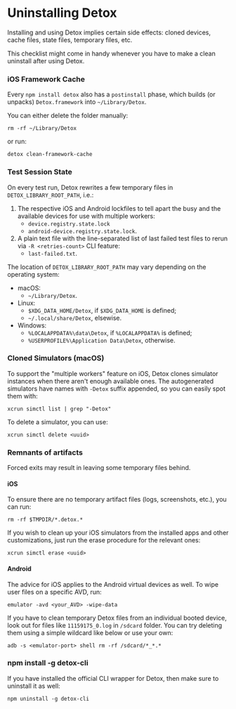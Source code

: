 # Uninstalling Detox

Installing and using Detox implies certain side effects: cloned devices, cache files, state files, temporary files, etc.

This checklist might come in handy whenever you have to make a clean uninstall after using Detox.

### iOS Framework Cache

Every `npm install detox` also has a `postinstall` phase, which builds (or unpacks) `Detox.framework` into `~/Library/Detox`.

You can either delete the folder manually:

```
rm -rf ~/Library/Detox
```

or run:

```
detox clean-framework-cache
```

### Test Session State

On every test run, Detox rewrites a few temporary files in `DETOX_LIBRARY_ROOT_PATH`, i.e.:

1. The respective iOS and Android lockfiles to tell apart the busy and the available devices for use with multiple workers:
    * `device.registry.state.lock`
    * `android-device.registry.state.lock`.
1. A plain text file with the line-separated list of last failed test files to rerun via `-R <retries-count>` CLI feature:
    * `last-failed.txt`.

The location of `DETOX_LIBRARY_ROOT_PATH` may vary depending on the operating system:
* macOS:
    * `~/Library/Detox`.
* Linux:
    * `$XDG_DATA_HOME/Detox`, if `$XDG_DATA_HOME` is defined;
    * `~/.local/share/Detox`, elsewise.
* Windows:
    * `%LOCALAPPDATA%\data\Detox`, if `%LOCALAPPDATA%` is defined;
    * `%USERPROFILE%\Application Data\Detox`, otherwise.

### Cloned Simulators (macOS)

To support the "multiple workers" feature on iOS, Detox clones simulator instances when there aren't enough available ones.
The autogenerated simulators have names with `-Detox` suffix appended, so you can easily spot them with:

```
xcrun simctl list | grep "-Detox"
```

To delete a simulator, you can use:

```
xcrun simctl delete <uuid>
```

### Remnants of artifacts

Forced exits may result in leaving some temporary files behind.

#### iOS

To ensure there are no temporary artifact files (logs, screenshots, etc.), you can run:

```
rm -rf $TMPDIR/*.detox.*
```

If you wish to clean up your iOS simulators from the installed apps and other customizations, just run the erase procedure for the relevant ones:

```
xcrun simctl erase <uuid>
```

#### Android

The advice for iOS applies to the Android virtual devices as well. To wipe user files on a specific AVD, run:

```
emulator -avd <your_AVD> -wipe-data
```

If you have to clean temporary Detox files from an individual booted device, look out for files like `11159175_0.log` in `/sdcard` folder.
You can try deleting them using a simple wildcard like below or use your own:

```
adb -s <emulator-port> shell rm -rf /sdcard/*_*.* 
```

### npm install -g detox-cli

If you have installed the official CLI wrapper for Detox, then make sure to uninstall it as well:

```
npm uninstall -g detox-cli
```
